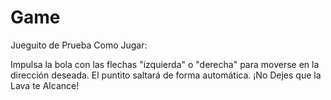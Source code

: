 # Game
Jueguito de Prueba
Como Jugar:

Impulsa la bola con las flechas "izquierda" o "derecha" para moverse en la dirección deseada.
El puntito saltará de forma automática.
¡No Dejes que la Lava te Alcance!
